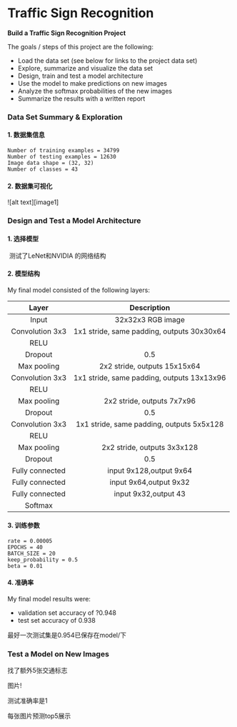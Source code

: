 # **Traffic Sign Recognition** 

**Build a Traffic Sign Recognition Project**

The goals / steps of this project are the following:
* Load the data set (see below for links to the project data set)
* Explore, summarize and visualize the data set
* Design, train and test a model architecture
* Use the model to make predictions on new images
* Analyze the softmax probabilities of the new images
* Summarize the results with a written report

### Data Set Summary & Exploration

#### 1. 数据集信息

```
Number of training examples = 34799
Number of testing examples = 12630
Image data shape = (32, 32)
Number of classes = 43
```

#### 2. 数据集可视化

![alt text][image1]

### Design and Test a Model Architecture

#### 1. 选择模型

​	测试了LeNet和NVIDIA 的网络结构


#### 2. 模型结构 

My final model consisted of the following layers:

| Layer         		|     Description	        					|
|:---------------------:|:---------------------------------------------:|
| Input         		| 32x32x3 RGB image   							|
| Convolution 3x3     	| 1x1 stride, same padding, outputs 30x30x64 |
| RELU					|												|
| Dropout	| 0.5 |
| Max pooling	      	| 2x2 stride,  outputs 15x15x64 |
| Convolution 3x3	    | 1x1 stride, same padding, outputs 13x13x96 |
| RELU	|  |
| Max pooling	| 2x2 stride,  outputs 7x7x96 |
| Dropout	| 0.5 |
| Convolution 3x3	| 1x1 stride, same padding, outputs 5x5x128 |
| RELU	|  |
| Max pooling	| 2x2 stride,  outputs 3x3x128 |
| Dropout	| 0.5 |
| Fully connected		| input 9x128,output 9x64 |
| Fully connected	| input 9x64,output 9x32 |
| Fully connected | input 9x32,output 43 |
| Softmax |												|



#### 3. 训练参数

```
rate = 0.00005 
EPOCHS = 40
BATCH_SIZE = 20
keep_probability = 0.5
beta = 0.01
```

#### 4. 准确率

My final model results were:
* validation set accuracy of ?0.948
* test set accuracy of 0.938

最好一次测试集是0.954已保存在model/下


### Test a Model on New Images

找了额外5张交通标志

图片!

测试准确率是1

每张图片预测top5展示